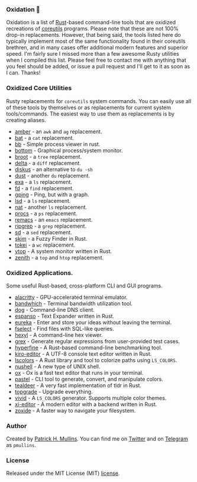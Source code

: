### Oxidation 🦀

Oxidation is a list of [Rust](https://www.rust-lang.org/)-based command-line tools that are oxidized recreations of 
[coreutils](https://www.gnu.org/software/coreutils/) programs. Please note that these are not 100% drop-in replacements. 
However, that being said, the tools listed here do typically implement most of the same functionality found in their 
coreutils brethren, and in many cases offer additional modern features and superior speed. I'm fairly sure I missed 
more than a few awesome Rusty utilities when I compiled this list. Please feel free to contact me with anything that 
you feel should be added, or issue a pull request and I'll get to it as soon as I can. Thanks!

### Oxidized Core Utilities

Rusty replacements for `coreutils` system commands. You can easily use all of these tools by themselves or as replacements 
for current system tools/commands. The easiest way to use them as replacements is by creating aliases.

- [amber](https://github.com/dalance/amber) - an `awk` and `ag` replacement.
- [bat](https://github.com/sharkdp/bat) - a `cat` replacement.
- [bb](https://github.com/epilys/bb) - Simple process viewer in rust.
- [bottom](https://github.com/ClementTsang/bottom) - Graphical process/system monitor.
- [broot](https://github.com/Canop/broot) - a `tree` replacement.
- [delta](https://github.com/dandavison/delta) - a `diff` replacement.
- [diskus](https://github.com/sharkdp/diskus) - an alternative to `du -sh` 
- [dust](https://github.com/bootandy/dust) - another `du` replacement.
- [exa](https://the.exa.website) - a `ls` replacement.
- [fd](https://github.com/sharkdp/fd) - a `find` replacement.
- [gping](https://github.com/orf/gping) - Ping, but with a graph.
- [lsd](https://github.com/Peltoche/lsd) - a `ls` replacement.
- [nat](https://github.com/willdoescode/nat) - another `ls` replacement.
- [procs](https://github.com/dalance/procs) - a `ps` replacement.
- [remacs](https://github.com/remacs/remacs) - an `emacs` replacement. 
- [ripgrep](https://github.com/BurntSushi/ripgrep) - a `grep` replacement.
- [sd](https://github.com/chmln/sd) - a `sed` replacement.
- [skim](https://github.com/lotabout/skim) - a Fuzzy Finder in Rust.
- [tokei](https://github.com/XAMPPRocky/tokei) - a `wc` replacement.
- [ytop](https://github.com/cjbassi/ytop) - A system monitor written in Rust.
- [zenith](https://github.com/bvaisvil/zenith) - a `top` and `htop` replacement. 

### Oxidized Applications.

Some useful Rust-based, cross-platform CLI and GUI programs.

- [alacritty](https://github.com/alacritty/alacritty) - GPU-accelerated terminal emulator.
- [bandwhich](https://github.com/imsnif/bandwhich) - Terminal bandwidth utilization tool.
- [dog](https://dns.lookup.dog/) - Command-line DNS client.
- [espanso](https://espanso.org/) - Text Expander written in Rust.
- [eureka](https://github.com/simeg/eureka) - Enter and store your ideas without leaving the terminal.
- [fselect](https://github.com/jhspetersson/fselect) - Find files with SQL-like queries.
- [hexyl](https://github.com/sharkdp/hexyl) - A command-line hex viewer.
- [grex](https://github.com/pemistahl/grex) - Generate regular expressions from user-provided test cases.
- [hyperfine](https://github.com/sharkdp/hyperfine) - A Rust-based command-line benchmarking tool.
- [kiro-editor](https://github.com/rhysd/kiro-editor) - A UTF-8 console text editor written in Rust.
- [lscolors](https://github.com/sharkdp/lscolors) - A Rust library and tool to colorize paths using `LS_COLORS`.
- [nushell](https://github.com/nushell/nushell) - A new type of UNIX shell.
- [ox](https://github.com/curlpipe/ox) - Ox is a fast text editor that runs in your terminal.
- [pastel](https://github.com/sharkdp/pastel) - CLI tool to generate, convert, and manipulate colors.
- [tealdeer](https://github.com/dbrgn/tealdeer) - A very fast implementation of tldr in Rust. 
- [topgrade](https://github.com/r-darwish/topgrade) - Upgrade everything.
- [vivid](https://github.com/sharkdp/vivid) -  A `LS_COLORS` generator. Supports multiple color themes.
- [xi-editor](https://github.com/xi-editor/xi-editor) - A modern editor with a backend written in Rust.
- [zoxide](https://github.com/ajeetdsouza/zoxide) - A faster way to navigate your filesystem.

### Author

Created by [Patrick H. Mullins](http://www.pmullins.net). You can find me on  [Twitter](https://twitter.com/phmullins) and 
on [Telegram](https://telegram.org/) as `pmullins`.

### License

Released under the MIT License (MIT) [license](license.md).